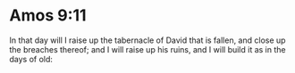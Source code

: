 # Amos 9:11

In that day will I raise up the tabernacle of David that is fallen, and close up the breaches thereof; and I will raise up his ruins, and I will build it as in the days of old: